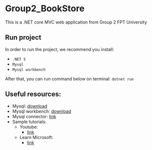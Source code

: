 # Group2_BookStore
This is a .NET core MVC web application from Group 2 FPT University

## Run project
In order to run the project, we recommend you install:
- `.NET 5`
- `Mysql`
- `Mysql workbench`

After that, you can run command below on terminal:
`dotnet run`

## Useful resources:
- Mysql: [download](https://dev.mysql.com/downloads/mysql/)
- Mysql workbench: [download](https://dev.mysql.com/downloads/workbench/)
- Mysql connector: [link](https://mysqlconnector.net/tutorials/connect-to-mysql/)
- Sample tutorials: 
  - Youtube: 
    - [link](https://www.youtube.com/watch?v=2ejbIeQe2H0)
  - Learn Microsoft: 
    - [link](https://learn.microsoft.com/en-us/aspnet/core/tutorials/first-mvc-app/start-mvc?view=aspnetcore-5.0&tabs=visual-studio-code)
